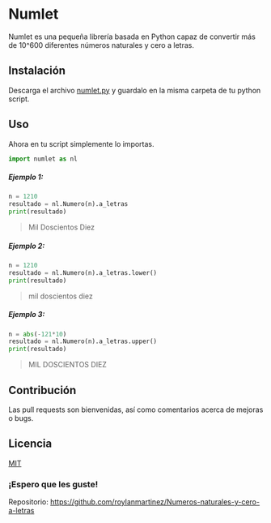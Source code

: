 # Numlet

Numlet es una pequeña librería basada en Python capaz de convertir más de 10^600 diferentes números naturales y cero a letras.

## Instalación

Descarga el archivo [numlet.py](https://github.com/roylanmartinez/Numeros-naturales-y-cero-a-letras/tree/master/numlet/) y guardalo en la misma carpeta de tu python script.

## Uso
Ahora en tu script simplemente lo importas.
```python
import numlet as nl
```
##### Ejemplo 1:
```python
n = 1210
resultado = nl.Numero(n).a_letras
print(resultado)
```
> Mil Doscientos Diez
##### Ejemplo 2:
```python
n = 1210
resultado = nl.Numero(n).a_letras.lower()
print(resultado)
```
> mil doscientos diez
##### Ejemplo 3:
```python
n = abs(-121*10)
resultado = nl.Numero(n).a_letras.upper()
print(resultado)
```
> MIL DOSCIENTOS DIEZ
## Contribución
Las pull requests son bienvenidas, así como comentarios acerca de mejoras o bugs. 

## Licencia
[MIT](LICENSE)

   ### ¡Espero que les guste! 
   Repositorio: https://github.com/roylanmartinez/Numeros-naturales-y-cero-a-letras
